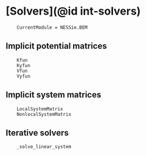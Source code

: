 # [Solvers](@id int-solvers)

```@meta
    CurrentModule = NESSie.BEM
```

## Implicit potential matrices
```@docs
    Kfun
    Kyfun
    Vfun
    Vyfun
```

## Implicit system matrices
```@docs
    LocalSystemMatrix
    NonlocalSystemMatrix
```

## Iterative solvers
``` @docs
    _solve_linear_system
```
